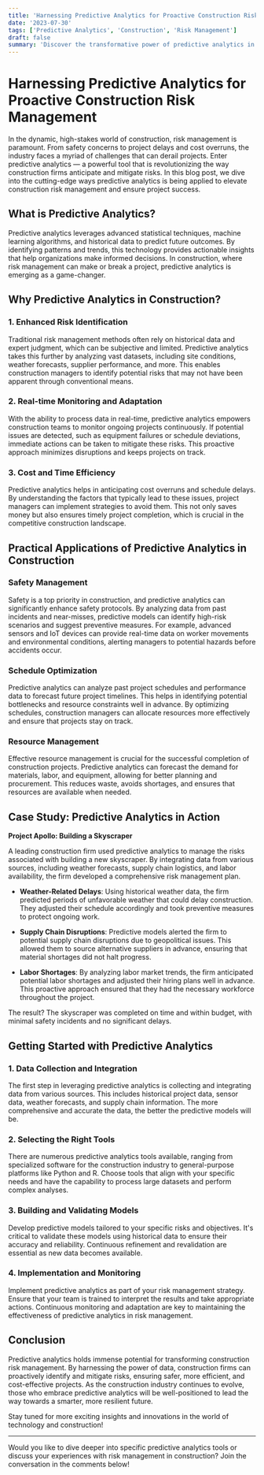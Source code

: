 ```yaml
---
title: 'Harnessing Predictive Analytics for Proactive Construction Risk Management'
date: '2023-07-30'
tags: ['Predictive Analytics', 'Construction', 'Risk Management']
draft: false
summary: 'Discover the transformative power of predictive analytics in managing risks within the construction industry. Learn practical applications, benefits, and how this technology is revolutionizing the way construction projects are delivered.'
---
```


# Harnessing Predictive Analytics for Proactive Construction Risk Management

In the dynamic, high-stakes world of construction, risk management is paramount. From safety concerns to project delays and cost overruns, the industry faces a myriad of challenges that can derail projects. Enter predictive analytics — a powerful tool that is revolutionizing the way construction firms anticipate and mitigate risks. In this blog post, we dive into the cutting-edge ways predictive analytics is being applied to elevate construction risk management and ensure project success.

## What is Predictive Analytics?

Predictive analytics leverages advanced statistical techniques, machine learning algorithms, and historical data to predict future outcomes. By identifying patterns and trends, this technology provides actionable insights that help organizations make informed decisions. In construction, where risk management can make or break a project, predictive analytics is emerging as a game-changer.

## Why Predictive Analytics in Construction?

### 1. Enhanced Risk Identification

Traditional risk management methods often rely on historical data and expert judgment, which can be subjective and limited. Predictive analytics takes this further by analyzing vast datasets, including site conditions, weather forecasts, supplier performance, and more. This enables construction managers to identify potential risks that may not have been apparent through conventional means.

### 2. Real-time Monitoring and Adaptation

With the ability to process data in real-time, predictive analytics empowers construction teams to monitor ongoing projects continuously. If potential issues are detected, such as equipment failures or schedule deviations, immediate actions can be taken to mitigate these risks. This proactive approach minimizes disruptions and keeps projects on track.

### 3. Cost and Time Efficiency

Predictive analytics helps in anticipating cost overruns and schedule delays. By understanding the factors that typically lead to these issues, project managers can implement strategies to avoid them. This not only saves money but also ensures timely project completion, which is crucial in the competitive construction landscape.

## Practical Applications of Predictive Analytics in Construction

### Safety Management

Safety is a top priority in construction, and predictive analytics can significantly enhance safety protocols. By analyzing data from past incidents and near-misses, predictive models can identify high-risk scenarios and suggest preventive measures. For example, advanced sensors and IoT devices can provide real-time data on worker movements and environmental conditions, alerting managers to potential hazards before accidents occur.

### Schedule Optimization

Predictive analytics can analyze past project schedules and performance data to forecast future project timelines. This helps in identifying potential bottlenecks and resource constraints well in advance. By optimizing schedules, construction managers can allocate resources more effectively and ensure that projects stay on track.

### Resource Management

Effective resource management is crucial for the successful completion of construction projects. Predictive analytics can forecast the demand for materials, labor, and equipment, allowing for better planning and procurement. This reduces waste, avoids shortages, and ensures that resources are available when needed.

## Case Study: Predictive Analytics in Action

**Project Apollo: Building a Skyscraper**

A leading construction firm used predictive analytics to manage the risks associated with building a new skyscraper. By integrating data from various sources, including weather forecasts, supply chain logistics, and labor availability, the firm developed a comprehensive risk management plan.

- **Weather-Related Delays**: Using historical weather data, the firm predicted periods of unfavorable weather that could delay construction. They adjusted their schedule accordingly and took preventive measures to protect ongoing work.
  
- **Supply Chain Disruptions**: Predictive models alerted the firm to potential supply chain disruptions due to geopolitical issues. This allowed them to source alternative suppliers in advance, ensuring that material shortages did not halt progress.
  
- **Labor Shortages**: By analyzing labor market trends, the firm anticipated potential labor shortages and adjusted their hiring plans well in advance. This proactive approach ensured that they had the necessary workforce throughout the project.

The result? The skyscraper was completed on time and within budget, with minimal safety incidents and no significant delays.

## Getting Started with Predictive Analytics

### 1. Data Collection and Integration

The first step in leveraging predictive analytics is collecting and integrating data from various sources. This includes historical project data, sensor data, weather forecasts, and supply chain information. The more comprehensive and accurate the data, the better the predictive models will be.

### 2. Selecting the Right Tools

There are numerous predictive analytics tools available, ranging from specialized software for the construction industry to general-purpose platforms like Python and R. Choose tools that align with your specific needs and have the capability to process large datasets and perform complex analyses.

### 3. Building and Validating Models

Develop predictive models tailored to your specific risks and objectives. It's critical to validate these models using historical data to ensure their accuracy and reliability. Continuous refinement and revalidation are essential as new data becomes available.

### 4. Implementation and Monitoring

Implement predictive analytics as part of your risk management strategy. Ensure that your team is trained to interpret the results and take appropriate actions. Continuous monitoring and adaptation are key to maintaining the effectiveness of predictive analytics in risk management.

## Conclusion

Predictive analytics holds immense potential for transforming construction risk management. By harnessing the power of data, construction firms can proactively identify and mitigate risks, ensuring safer, more efficient, and cost-effective projects. As the construction industry continues to evolve, those who embrace predictive analytics will be well-positioned to lead the way towards a smarter, more resilient future.

Stay tuned for more exciting insights and innovations in the world of technology and construction!

---

Would you like to dive deeper into specific predictive analytics tools or discuss your experiences with risk management in construction? Join the conversation in the comments below!
